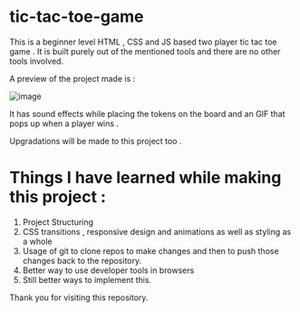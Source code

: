 # tic-tac-toe-game

This is a beginner level HTML , CSS and JS based two player  tic tac toe game . It is built purely out of the mentioned tools and there are no other tools involved.

A preview of the project made is : 

![image](https://github.com/user-attachments/assets/e04c2df4-cec7-4726-8749-d2aef52cbfc0)

It has sound effects while placing the tokens on the board and an GIF that pops up when a player wins . 

Upgradations will be made to this project too . 

# Things I have learned while making this project : 
    
   1)  Project Structuring
   2)  CSS transitions , responsive design and animations as well as styling as a whole
   3)  Usage of git to clone repos to make changes and then to push those changes back to the repository.
   4)  Better way to use developer tools in browsers
   5)  Still better ways to implement this.


Thank you for visiting this repository.
